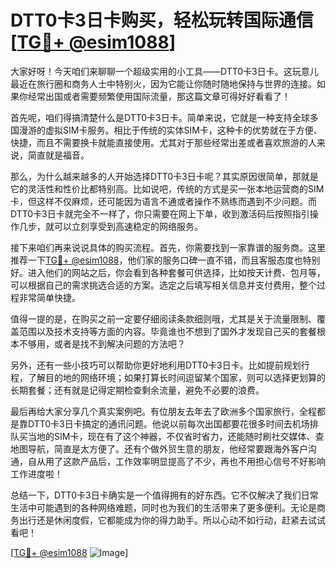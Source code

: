 # DTT0卡3日卡购买，轻松玩转国际通信[[TG💪+ @esim1088](https://t.me/s/esim1088)]

大家好呀！今天咱们来聊聊一个超级实用的小工具——DTT0卡3日卡。这玩意儿最近在旅行圈和商务人士中特别火，因为它能让你随时随地保持与世界的连接。如果你经常出国或者需要频繁使用国际流量，那这篇文章可得好好看看了！

首先呢，咱们得搞清楚什么是DTT0卡3日卡。简单来说，它就是一种支持全球多国漫游的虚拟SIM卡服务。相比于传统的实体SIM卡，这种卡的优势就在于方便、快捷，而且不需要换卡就能直接使用。尤其对于那些经常出差或者喜欢旅游的人来说，简直就是福音。

那么，为什么越来越多的人开始选择DTT0卡3日卡呢？其实原因很简单，那就是它的灵活性和性价比都特别高。比如说吧，传统的方式是买一张本地运营商的SIM卡，但这样不仅麻烦，还可能因为语言不通或者操作不熟练而遇到不少问题。而DTT0卡3日卡就完全不一样了，你只需要在网上下单，收到激活码后按照指引操作几步，就可以立刻享受到高速稳定的网络服务。

接下来咱们再来说说具体的购买流程。首先，你需要找到一家靠谱的服务商。这里推荐一下[TG💪+ @esim1088](https://t.me/s/esim1088)，他们家的服务口碑一直不错，而且客服态度也特别好。进入他们的网站之后，你会看到各种套餐可供选择，比如按天计费、包月等，可以根据自己的需求挑选合适的方案。选定之后填写相关信息并支付费用，整个过程非常简单快捷。

值得一提的是，在购买之前一定要仔细阅读条款细则哦，尤其是关于流量限制、覆盖范围以及技术支持等方面的内容。毕竟谁也不想到了国外才发现自己买的套餐根本不够用，或者是找不到解决问题的方法吧？

另外，还有一些小技巧可以帮助你更好地利用DTT0卡3日卡。比如提前规划行程，了解目的地的网络环境；如果打算长时间逗留某个国家，则可以选择更划算的长期套餐；还有就是记得定期检查剩余流量，避免不必要的浪费。

最后再给大家分享几个真实案例吧。有位朋友去年去了欧洲多个国家旅行，全程都是靠DTT0卡3日卡搞定的通讯问题。他说以前每次出国都要花很多时间去机场排队买当地的SIM卡，现在有了这个神器，不仅省时省力，还能随时刷社交媒体、查地图导航，简直是太方便了。还有个做外贸生意的朋友，他经常要跟海外客户沟通，自从用了这款产品后，工作效率明显提高了不少，再也不用担心信号不好影响工作进度啦！

总结一下，DTT0卡3日卡确实是一个值得拥有的好东西。它不仅解决了我们日常生活中可能遇到的各种网络难题，同时也为我们的生活带来了更多便利。无论是商务出行还是休闲度假，它都能成为你的得力助手。所以心动不如行动，赶紧去试试看吧！

[[TG💪+ @esim1088](https://t.me/s/esim1088) ![Image](https://i.postimg.cc/4NQfJmqS/Snipaste-2025-05-13-00-14-12.png)]
